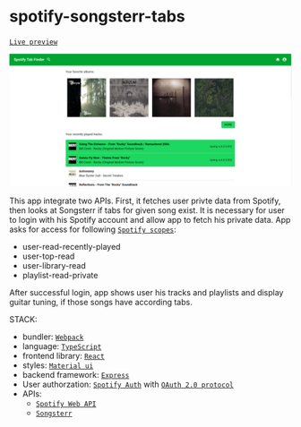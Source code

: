 # spotify-songsterr-tabs

[`Live preview`](https://web-production-69ef1.up.railway.app/)

![app main page](https://github.com/MichalRsa/spotify-songsterr-tabs/blob/main/imgs/aplikacjaMain.png)

This app integrate two APIs. First, it fetches user privte data from Spotify, then looks at Songsterr if tabs for given song exist.
It is necessary for user to login with his Spotify account and allow app to fetch his private data. 
App asks for access for following [`Spotify scopes`](https://developer.spotify.com/documentation/general/guides/scopes/):
- user-read-recently-played 
- user-top-read 
- user-library-read
- playlist-read-private

After successful login, app shows user his tracks and playlists and display guitar tuning, if those songs have according tabs.

STACK:
- bundler: [`Webpack`](https://webpack.js.org/)
- language: [`TypeScript`](https://www.typescriptlang.org/)
- frontend library: [`React`](https://reactjs.org/)
- styles: [`Material ui`](https://mui.com/)
- backend framework: [`Express`](https://expressjs.com/)
- User authorzation: [`Spotify Auth`](https://developer.spotify.com/documentation/general/guides/authorization-guide/) with [`OAuth 2.0 protocol`](https://oauth.net/articles/authentication/)
- APIs: 
  - [`Spotify Web API`](https://developer.spotify.com/documentation/web-api/)
  - [`Songsterr`](https://www.songsterr.com/)
  
